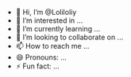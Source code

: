 - 👋 Hi, I’m @Loliloliy
- 👀 I’m interested in ...
- 🌱 I’m currently learning ...
- 💞️ I’m looking to collaborate on ...
- 📫 How to reach me ...
- 😄 Pronouns: ...
- ⚡ Fun fact: ...

<!---
Loliloliy/Loliloliy is a ✨ special ✨ repository because its `README.md` (this file) appears on your GitHub profile.
You can click the Preview link to take a look at your changes.
--->
